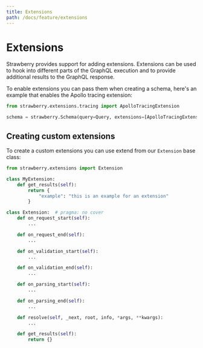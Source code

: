 ```yaml
---
title: Extensions
path: /docs/feature/extensions
---
```


# Extensions

Strawberry provides support for adding extensions. Extensions can be used to
hook into different parts of the GraphQL execution and to provide additional
results to the GraphQL response.

To enable extensions you can pass them when creating a schema, here's an example
that enables the Apollo tracing extension:

```python
from strawberry.extensions.tracing import ApolloTracingExtension

schema = strawberry.Schema(query=Query, extensions=[ApolloTracingExtension()])
```

## Creating custom extensions

To create a custom extensions you can use extend from our `Extension` base
class:

```python
from strawberry.extensions import Extension

class MyExtension:
    def get_results(self):
        return {
            "example": "this is an example for an extension"
        }

```

```python
class Extension:  # pragma: no cover
    def on_request_start(self):
        ...

    def on_request_end(self):
        ...

    def on_validation_start(self):
        ...

    def on_validation_end(self):
        ...

    def on_parsing_start(self):
        ...

    def on_parsing_end(self):
        ...

    def resolve(self, _next, root, info, *args, **kwargs):
        ...

    def get_results(self):
        return {}
```
